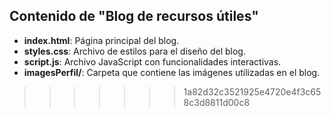 ## Contenido de "Blog de recursos útiles"


- **index.html**: Página principal del blog.
- **styles.css**: Archivo de estilos para el diseño del blog.
- **script.js**: Archivo JavaScript con funcionalidades interactivas.
- **imagesPerfil/**: Carpeta que contiene las imágenes utilizadas en el blog.

>>>>>>> 1a82d32c3521925e4720e4f3c658c3d8811d00c8
